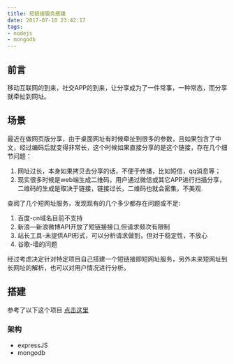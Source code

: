```yaml
---
title: 短链接服务搭建
date: 2017-07-10 23:42:17
tags:
- nodejs
- mongodb
---
```

## 前言
移动互联网的到来，社交APP的到来，让分享成为了一件常事，一种常态，而分享就牵扯到网址。

## 场景
最近在做网页版分享，由于桌面网址有时候牵扯到很多的参数，且如果包含了中文，经过编码后就变得非常长，这个时候如果直接分享的是这个链接，存在几个细节问题：
1. 网址过长，本身如果拷贝去分享的话，不便于传播，比如短信，qq消息等；
2. 现实很多时候是web端生成二维码，用户通过微信或其它APP进行扫描分享，二维码的生成是取决于链接，链接过长，二维码也就会密集，不美观.

查阅了几个短网址服务，发现现有的几个多少都存在问题或不足:
1. 百度-cn域名目前不支持
2. 新浪—新浪微博API开放了短链接接口,但请求频次有限制
3. 站长工具-未提供API形式，可以分析请求做到，但对于稳定性，不放心
4. 谷歌-墙的问题

经过考虑决定针对特定项目自己搭建一个短链接即短网址服务，另外未来短网址到长网址的解析，也可以对用户情况进行分析。

## 搭建
参考了以下这个项目
[点击这里](https://github.com/edwardhotchkiss/short)

### 架构
- expressJS
- mongodb
